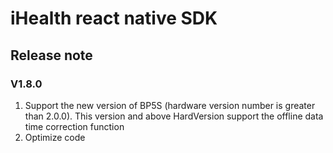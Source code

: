 # iHealth react native SDK

## Release note

### V1.8.0
1. Support the new version of BP5S (hardware version number is greater than 2.0.0).
This version and above HardVersion support the offline data time correction function
2. Optimize code
